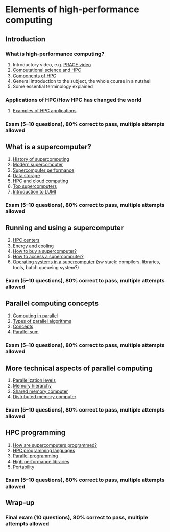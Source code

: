 # Elements of high-performance computing

## Introduction

### What is high-performance computing?

1. Introductory video, e.g. [PRACE video](https://youtu.be/mJ3tvjVkCcI)
2. [Computational science and HPC](intro/how-hpc-has-changed-the-world.md)
3. [Components of HPC](intro/components-of-hpc.md)
4. General introduction to the subject, the whole course in a nutshell
5. Some essential terminology explained

### Applications of HPC/How HPC has changed the world
1. [Examples of HPC applications](intro/applications.md)

### Exam (5–10 questions), 80% correct to pass, multiple attempts allowed

## What is a supercomputer?

1. [History of supercomputing](supercomputer/history.md)
1. [Modern supercomputer](supercomputer/modern-supercomputer.md)
6. [Supercomputer performance](supercomputer/supercomputer_performance.md)
3. [Data storage](supercomputer/storage.md)
8. [HPC and cloud computing](supercomputer/cloud_vs_traditional.md)
10. [Top supercomputers](supercomputer/top-systems.md)
11. [Introduction to LUMI](supercomputer/introduction-to-lumi.md)

### Exam (5–10 questions), 80% correct to pass, multiple attempts allowed

## Running and using a supercomputer

2. [HPC centers](intro/computing-center.md)
3. [Energy and cooling](supercomputer/energy-cooling.md)
4. [How to buy a supercomputer?](supercomputer/procurement.md)
5. [How to access a supercomputer?](supercomputer/how-to-use.md)
6. [Operating systems in a supercomputer](supercomputer/operating_systems.md) (sw stack: compilers, libraries, tools, batch queueing system?)

### Exam (5–10 questions), 80% correct to pass, multiple attempts allowed

## Parallel computing concepts

1. [Computing in parallel](parallel-computing-concepts/basic-idea.md)
1. [Types of parallel algorithms](parallel-computing-concepts/types-of-problems.md)
1. [Concepts](parallel-computing-concepts/concepts.md)
1. [Parallel sum](parallel-computing-concepts/parallel-sum.md)

### Exam (5–10 questions), 80% correct to pass, multiple attempts allowed

## More technical aspects of parallel computing

1. [Parallelization levels](parallel-computing-technical/hierarchy_parallelism.md)
1. [Memory hierarchy](parallel-computing-technical/memory_hierarchy.md)
1. [Shared memory computer](parallel-computing-technical/shared_memory.md)
1. [Distributed memory computer](parallel-computing-technical/distribute_memory.md)

### Exam (5–10 questions), 80% correct to pass, multiple attempts allowed

## HPC programming

1. [How are supercomputers programmed?](hpc-programming/overview.md)
2. [HPC programming languages](hpc-programming/languages.md)
3. [Parallel programming](hpc-programming/parallel-programming.md)
4. [High performance libraries](hpc-programming/libraries.md)
5. [Portability](hpc-programming/portability.md)

### Exam (5–10 questions), 80% correct to pass, multiple attempts allowed

## Wrap-up

### Final exam (10 questions), 80% correct to pass, multiple attempts allowed
